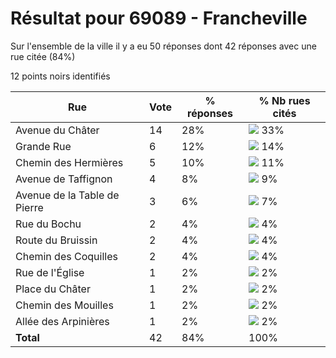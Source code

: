 # Résultat pour 69089 - Francheville

Sur l'ensemble de la ville il y a eu 50 réponses dont 42 réponses avec une rue citée (84%)

12 points noirs identifiés

| Rue | Vote | % réponses | % Nb rues cités|
|-----|------|------------|----------------|
| Avenue du Châter | 14 | 28% | <img src="../../img/bar_33.gif" />&nbsp;33%|
| Grande Rue | 6 | 12% | <img src="../../img/bar_14.gif" />&nbsp;14%|
| Chemin des Hermières | 5 | 10% | <img src="../../img/bar_11.gif" />&nbsp;11%|
| Avenue de Taffignon | 4 | 8% | <img src="../../img/bar_9.gif" />&nbsp;9%|
| Avenue de la Table de Pierre | 3 | 6% | <img src="../../img/bar_7.gif" />&nbsp;7%|
| Rue du Bochu | 2 | 4% | <img src="../../img/bar_4.gif" />&nbsp;4%|
| Route du Bruissin | 2 | 4% | <img src="../../img/bar_4.gif" />&nbsp;4%|
| Chemin des Coquilles | 2 | 4% | <img src="../../img/bar_4.gif" />&nbsp;4%|
| Rue de l'Église | 1 | 2% | <img src="../../img/bar_2.gif" />&nbsp;2%|
| Place du Châter | 1 | 2% | <img src="../../img/bar_2.gif" />&nbsp;2%|
| Chemin des Mouilles | 1 | 2% | <img src="../../img/bar_2.gif" />&nbsp;2%|
| Allée des Arpinières | 1 | 2% | <img src="../../img/bar_2.gif" />&nbsp;2%|
| **Total** | 42 | 84% | 100%|
